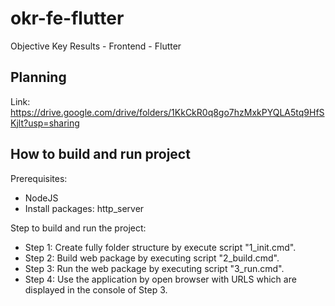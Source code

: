 # okr-fe-flutter

Objective Key Results - Frontend - Flutter

## Planning

Link: https://drive.google.com/drive/folders/1KkCkR0q8go7hzMxkPYQLA5tq9HfSKjlt?usp=sharing

## How to build and run project
Prerequisites:
- NodeJS
- Install packages: http_server

Step to build and run the project:

* Step 1: Create fully folder structure by execute script "1_init.cmd".
* Step 2: Build web package by executing script "2_build.cmd".
* Step 3: Run the web package by executing script "3_run.cmd".
* Step 4: Use the application by open browser with URLS which are displayed in the console of Step 3.

